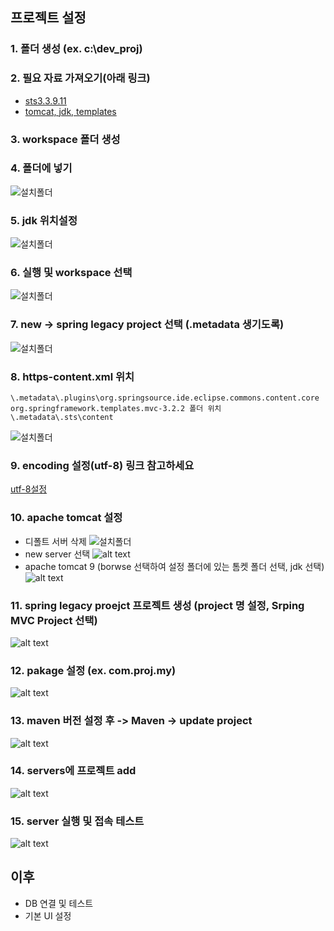 
## 프로젝트 설정 

 ### 1. 폴더 생성 (ex. c:\dev_proj)

 ### 2. 필요 자료 가져오기(아래 링크)
  - [sts3.3.9.11](https://download.springsource.com/release/STS/3.9.11.RELEASE/dist/e4.14/spring-tool-suite-3.9.11.RELEASE-e4.14.0-win32-x86_64.zip)
  - [tomcat, jdk, templates](https://drive.google.com/file/d/1RVHLdyHOolfkeC2YP9PMzHTX0OWFhKDG/view?usp=sharing)
 ### 3. workspace 폴더 생성
 ### 4. 폴더에 넣기 
  ![설치폴더](./img/c.PNG)
 ### 5. jdk 위치설정
  ![설치폴더](./img/d.PNG)
 ### 6. 실행 및 workspace 선택
  ![설치폴더](./img/a.PNG)
 ### 7. new -> spring legacy project 선택 (.metadata 생기도록)
  ![설치폴더](./img/b.PNG)
 ### 8. https-content.xml 위치

    \.metadata\.plugins\org.springsource.ide.eclipse.commons.content.core
    org.springframework.templates.mvc-3.2.2 폴더 위치
    \.metadata\.sts\content 

   ![설치폴더](./img/e.PNG)

 ### 9. encoding 설정(utf-8) 링크 참고하세요
 [utf-8설정](https://class.soyiyou.com/6) 

 ### 10. apache tomcat 설정 
  - 디폴트 서버 삭제 
  ![설치폴더](./img/f.PNG)
  - new server 선택
  ![alt text](./img/g.png)
  - apache tomcat 9 (borwse 선택하여 설정 폴더에 있는 톰켓 폴더 선택, jdk 선택)
  ![alt text](./img/i.png)

 ### 11. spring legacy proejct 프로젝트 생성 (project 명 설정, Srping MVC Project 선택)
  ![alt text](./img/j.png)
 ### 12. pakage 설정 (ex. com.proj.my)
  ![alt text](./img/k.png)
 ### 13. maven 버전 설정 후 -> Maven -> update project
  ![alt text](./img/l.png)
 ### 14. servers에 프로젝트 add 
   ![alt text](./img/m.png)
 ### 15. server 실행 및 접속 테스트
   ![alt text](./img/n.png)

 ## 이후 

 - DB 연결 및 테스트
 - 기본 UI 설정
 
